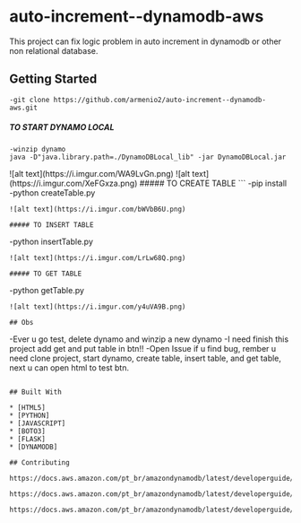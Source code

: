# auto-increment--dynamodb-aws

This project can fix logic problem in auto increment in dynamodb or other non relational database.

<!--![alt text](https://i.imgur.com/gWZf41Z.jpg)-->

## Getting Started

``` 
-git clone https://github.com/armenio2/auto-increment--dynamodb-aws.git

```

##### TO START DYNAMO LOCAL
``` 
-winzip dynamo
java -D"java.library.path=./DynamoDBLocal_lib" -jar DynamoDBLocal.jar

```
<tr>
<th>
![alt text](https://i.imgur.com/WA9LvGn.png)
</th>
<th>
![alt text](https://i.imgur.com/XeFGxza.png)
</th>
</tr>
##### TO CREATE TABLE
```
-pip install
-python createTable.py

```
![alt text](https://i.imgur.com/bWVbB6U.png)

##### TO INSERT TABLE
``` 
-python insertTable.py

```
![alt text](https://i.imgur.com/LrLw68Q.png)

##### TO GET TABLE
``` 
-python getTable.py

```
![alt text](https://i.imgur.com/y4uVA9B.png)

## Obs

```
-Ever u go test, delete dynamo and winzip a new dynamo
-I need finish this project add get and put table in btn!!
-Open Issue if u find bug, rember u need clone project, start dynamo, create table, insert table, and get table, next u can open html to test btn.
```

## Built With

* [HTML5]
* [PYTHON]
* [JAVASCRIPT]
* [BOTO3]
* [FLASK]
* [DYNAMODB]

## Contributing

https://docs.aws.amazon.com/pt_br/amazondynamodb/latest/developerguide/DynamoDBLocal.DownloadingAndRunning.html

https://docs.aws.amazon.com/pt_br/amazondynamodb/latest/developerguide/GettingStarted.Python.01.html

https://docs.aws.amazon.com/pt_br/amazondynamodb/latest/developerguide/SQLtoNoSQL.WriteData.html
